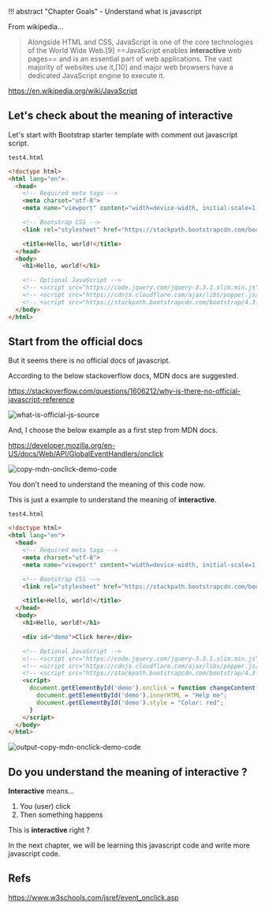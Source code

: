 !!! abstract "Chapter Goals"
    - Understand what is javascript


From wikipedia...

> Alongside HTML and CSS, JavaScript is one of the core technologies of the World Wide Web.[9] ==JavaScript enables **interactive** web pages== and is an essential part of web applications. The vast majority of websites use it,[10] and major web browsers have a dedicated JavaScript engine to execute it.

https://en.wikipedia.org/wiki/JavaScript

## Let's check about the meaning of interactive

Let's start with Bootstrap starter template with comment out javascript script.

`test4.html`
```html
<!doctype html>
<html lang="en">
  <head>
    <!-- Required meta tags -->
    <meta charset="utf-8">
    <meta name="viewport" content="width=device-width, initial-scale=1, shrink-to-fit=no">

    <!-- Bootstrap CSS -->
    <link rel="stylesheet" href="https://stackpath.bootstrapcdn.com/bootstrap/4.3.1/css/bootstrap.min.css" integrity="sha384-ggOyR0iXCbMQv3Xipma34MD+dH/1fQ784/j6cY/iJTQUOhcWr7x9JvoRxT2MZw1T" crossorigin="anonymous">

    <title>Hello, world!</title>
  </head>
  <body>
    <h1>Hello, world!</h1>

    <!-- Optional JavaScript -->
    <!-- <script src="https://code.jquery.com/jquery-3.3.1.slim.min.js" integrity="sha384-q8i/X+965DzO0rT7abK41JStQIAqVgRVzpbzo5smXKp4YfRvH+8abtTE1Pi6jizo" crossorigin="anonymous"></script> -->
    <!-- <script src="https://cdnjs.cloudflare.com/ajax/libs/popper.js/1.14.7/umd/popper.min.js" integrity="sha384-UO2eT0CpHqdSJQ6hJty5KVphtPhzWj9WO1clHTMGa3JDZwrnQq4sF86dIHNDz0W1" crossorigin="anonymous"></script> -->
    <!-- <script src="https://stackpath.bootstrapcdn.com/bootstrap/4.3.1/js/bootstrap.min.js" integrity="sha384-JjSmVgyd0p3pXB1rRibZUAYoIIy6OrQ6VrjIEaFf/nJGzIxFDsf4x0xIM+B07jRM" crossorigin="anonymous"></script> -->
  </body>
</html>
```

## Start from the official docs

But it seems there is no official docs of javascript.

According to the below stackoverflow docs, MDN docs are suggested.

https://stackoverflow.com/questions/1606212/why-is-there-no-official-javascript-reference

![what-is-official-js-source](https://storage.googleapis.com/coderhackers-assets/the-complete-webdev-with-rails-2020/javascript-guide/what-is-official-js-source.gif)

And, I choose the below example as a first step from MDN docs.

https://developer.mozilla.org/en-US/docs/Web/API/GlobalEventHandlers/onclick


![copy-mdn-onclick-demo-code](https://storage.googleapis.com/coderhackers-assets/the-complete-webdev-with-rails-2020/javascript-guide/copy-mdn-onclick-demo-code.gif)

You don't need to understand the meaning of this code now.

This is just a example to understand the meaning of **interactive**.

`test4.html`
```html hl_lines="16 22 23 24 25 26 27"
<!doctype html>
<html lang="en">
  <head>
    <!-- Required meta tags -->
    <meta charset="utf-8">
    <meta name="viewport" content="width=device-width, initial-scale=1, shrink-to-fit=no">

    <!-- Bootstrap CSS -->
    <link rel="stylesheet" href="https://stackpath.bootstrapcdn.com/bootstrap/4.3.1/css/bootstrap.min.css" integrity="sha384-ggOyR0iXCbMQv3Xipma34MD+dH/1fQ784/j6cY/iJTQUOhcWr7x9JvoRxT2MZw1T" crossorigin="anonymous">

    <title>Hello, world!</title>
  </head>
  <body>
    <h1>Hello, world!</h1>

    <div id="demo">Click here</div>

    <!-- Optional JavaScript -->
    <!-- <script src="https://code.jquery.com/jquery-3.3.1.slim.min.js" integrity="sha384-q8i/X+965DzO0rT7abK41JStQIAqVgRVzpbzo5smXKp4YfRvH+8abtTE1Pi6jizo" crossorigin="anonymous"></script> -->
    <!-- <script src="https://cdnjs.cloudflare.com/ajax/libs/popper.js/1.14.7/umd/popper.min.js" integrity="sha384-UO2eT0CpHqdSJQ6hJty5KVphtPhzWj9WO1clHTMGa3JDZwrnQq4sF86dIHNDz0W1" crossorigin="anonymous"></script> -->
    <!-- <script src="https://stackpath.bootstrapcdn.com/bootstrap/4.3.1/js/bootstrap.min.js" integrity="sha384-JjSmVgyd0p3pXB1rRibZUAYoIIy6OrQ6VrjIEaFf/nJGzIxFDsf4x0xIM+B07jRM" crossorigin="anonymous"></script> -->
    <script>
      document.getElementById('demo').onclick = function changeContent() {
        document.getElementById('demo').innerHTML = "Help me";
        document.getElementById('demo').style = "Color: red";
      }
    </script>
  </body>
</html>
```

![output-copy-mdn-onclick-demo-code](https://storage.googleapis.com/coderhackers-assets/the-complete-webdev-with-rails-2020/javascript-guide/output-copy-mdn-onclick-demo-code.gif)

## Do you understand the meaning of **interactive** ?
**Interactive** means...

1. You (user) click
2. Then something happens

This is **interactive** right ?

In the next chapter, we will be learning this javascript code and write more javascript code.


## Refs
https://www.w3schools.com/jsref/event_onclick.asp